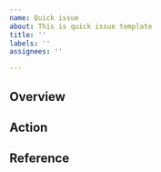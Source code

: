 ```yaml
---
name: Quick issue
about: This is quick issue template
title: ''
labels: ''
assignees: ''

---
```


## Overview

## Action

## Reference
